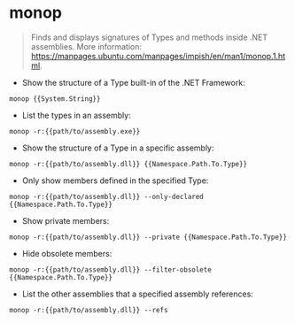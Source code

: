 # monop

> Finds and displays signatures of Types and methods inside .NET assemblies.
> More information: <https://manpages.ubuntu.com/manpages/impish/en/man1/monop.1.html>.

- Show the structure of a Type built-in of the .NET Framework:

`monop {{System.String}}`

- List the types in an assembly:

`monop -r:{{path/to/assembly.exe}}`

- Show the structure of a Type in a specific assembly:

`monop -r:{{path/to/assembly.dll}} {{Namespace.Path.To.Type}}`

- Only show members defined in the specified Type:

`monop -r:{{path/to/assembly.dll}} --only-declared {{Namespace.Path.To.Type}}`

- Show private members:

`monop -r:{{path/to/assembly.dll}} --private {{Namespace.Path.To.Type}}`

- Hide obsolete members:

`monop -r:{{path/to/assembly.dll}} --filter-obsolete {{Namespace.Path.To.Type}}`

- List the other assemblies that a specified assembly references:

`monop -r:{{path/to/assembly.dll}} --refs`
